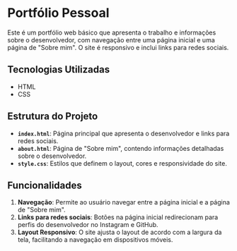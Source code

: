 # Portfólio Pessoal

Este é um portfólio web básico que apresenta o trabalho e informações sobre o desenvolvedor, com navegação entre uma página inicial e uma página de "Sobre mim". O site é responsivo e inclui links para redes sociais.

## Tecnologias Utilizadas

- HTML
- CSS

## Estrutura do Projeto

- **`index.html`**: Página principal que apresenta o desenvolvedor e links para redes sociais.
- **`about.html`**: Página de "Sobre mim", contendo informações detalhadas sobre o desenvolvedor.
- **`style.css`**: Estilos que definem o layout, cores e responsividade do site.

## Funcionalidades

1. **Navegação**: Permite ao usuário navegar entre a página inicial e a página de "Sobre mim".
2. **Links para redes sociais**: Botões na página inicial redirecionam para perfis do desenvolvedor no Instagram e GitHub.
3. **Layout Responsivo**: O site ajusta o layout de acordo com a largura da tela, facilitando a navegação em dispositivos móveis.

